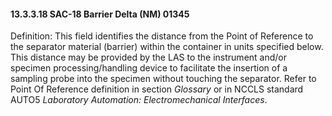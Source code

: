 #### 13.3.3.18 SAC-18 Barrier Delta (NM) 01345

Definition: This field identifies the distance from the Point of Reference to the separator material (barrier) within the container in units specified below. This distance may be provided by the LAS to the instrument and/or specimen processing/handling device to facilitate the insertion of a sampling probe into the specimen without touching the separator. Refer to Point Of Reference definition in section _Glossary_ or in NCCLS standard AUTO5 _Laboratory Automation: Electromechanical Interfaces_.
